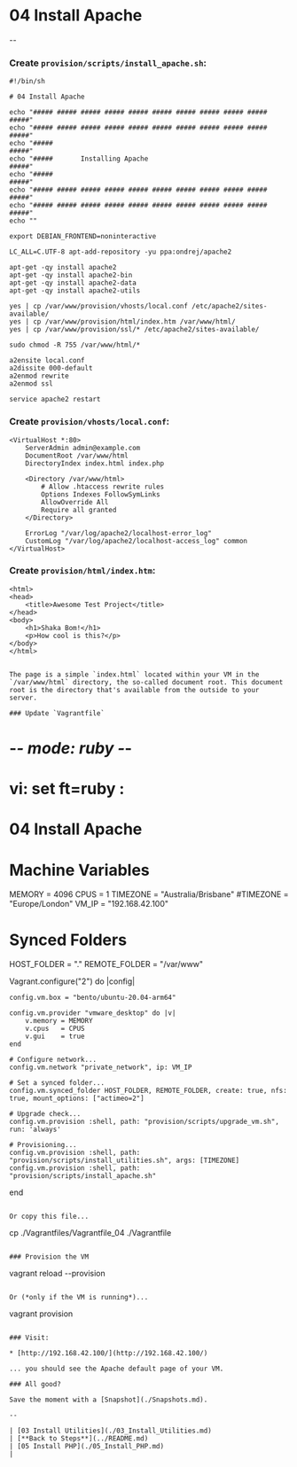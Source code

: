 # 04 Install Apache

--

### Create `provision/scripts/install_apache.sh`:

```
#!/bin/sh

# 04 Install Apache

echo "##### ##### ##### ##### ##### ##### ##### ##### ##### ##### #####"
echo "##### ##### ##### ##### ##### ##### ##### ##### ##### ##### #####"
echo "#####                                                       #####"
echo "#####       Installing Apache                               #####"
echo "#####                                                       #####"
echo "##### ##### ##### ##### ##### ##### ##### ##### ##### ##### #####"
echo "##### ##### ##### ##### ##### ##### ##### ##### ##### ##### #####"
echo ""

export DEBIAN_FRONTEND=noninteractive

LC_ALL=C.UTF-8 apt-add-repository -yu ppa:ondrej/apache2

apt-get -qy install apache2
apt-get -qy install apache2-bin
apt-get -qy install apache2-data
apt-get -qy install apache2-utils

yes | cp /var/www/provision/vhosts/local.conf /etc/apache2/sites-available/
yes | cp /var/www/provision/html/index.htm /var/www/html/
yes | cp /var/www/provision/ssl/* /etc/apache2/sites-available/

sudo chmod -R 755 /var/www/html/*

a2ensite local.conf
a2dissite 000-default
a2enmod rewrite
a2enmod ssl

service apache2 restart
```

### Create `provision/vhosts/local.conf`:

```
<VirtualHost *:80>
	ServerAdmin admin@example.com
	DocumentRoot /var/www/html
	DirectoryIndex index.html index.php

	<Directory /var/www/html>
		# Allow .htaccess rewrite rules
		Options Indexes FollowSymLinks
		AllowOverride All
		Require all granted
	</Directory>

	ErrorLog "/var/log/apache2/localhost-error_log"
	CustomLog "/var/log/apache2/localhost-access_log" common
</VirtualHost>
```

### Create `provision/html/index.htm`:

```
<html>
<head>
	<title>Awesome Test Project</title>
</head>
<body>
	<h1>Shaka Bom!</h1>
	<p>How cool is this?</p>
</body>
</html>
```
```

The page is a simple `index.html` located within your VM in the `/var/www/html` directory, the so-called document root. This document root is the directory that's available from the outside to your server.

### Update `Vagrantfile`

```
# -*- mode: ruby -*-
# vi: set ft=ruby :

# 04 Install Apache

# Machine Variables
MEMORY              = 4096
CPUS                = 1
TIMEZONE            = "Australia/Brisbane"
#TIMEZONE            = "Europe/London"
VM_IP               = "192.168.42.100"

# Synced Folders
HOST_FOLDER         = "."
REMOTE_FOLDER       = "/var/www"

Vagrant.configure("2") do |config|

	config.vm.box = "bento/ubuntu-20.04-arm64"

	config.vm.provider "vmware_desktop" do |v|
		v.memory = MEMORY
		v.cpus   = CPUS
		v.gui    = true
	end

	# Configure network...
	config.vm.network "private_network", ip: VM_IP

	# Set a synced folder...
	config.vm.synced_folder HOST_FOLDER, REMOTE_FOLDER, create: true, nfs: true, mount_options: ["actimeo=2"]

	# Upgrade check...
	config.vm.provision :shell, path: "provision/scripts/upgrade_vm.sh", run: 'always'

	# Provisioning...
	config.vm.provision :shell, path: "provision/scripts/install_utilities.sh", args: [TIMEZONE]
	config.vm.provision :shell, path: "provision/scripts/install_apache.sh"

end
```

Or copy this file...

```
cp ./Vagrantfiles/Vagrantfile_04 ./Vagrantfile
```

### Provision the VM

```
vagrant reload --provision
```

Or (*only if the VM is running*)...

```
vagrant provision
```

### Visit:

* [http://192.168.42.100/](http://192.168.42.100/)

... you should see the Apache default page of your VM.

### All good?

Save the moment with a [Snapshot](./Snapshots.md).

--

| [03 Install Utilities](./03_Install_Utilities.md)
| [**Back to Steps**](../README.md)
| [05 Install PHP](./05_Install_PHP.md)
|
